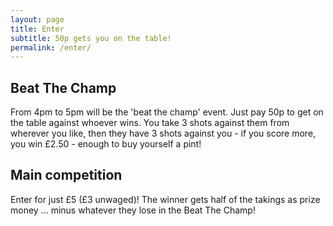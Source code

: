 ```yaml
---
layout: page
title: Enter
subtitle: 50p gets you on the table!
permalink: /enter/
---
```


## Beat The Champ ##

From 4pm to 5pm will be the 'beat the champ' event. Just pay 50p to get on
the table against whoever wins. You take 3 shots against them from wherever
you like, then they have 3 shots against you - if you score more, you win
£2.50 - enough to buy yourself a pint!

## Main competition ##

Enter for just £5 (£3 unwaged)! The winner gets half of the takings as 
prize money ... minus whatever they lose in the Beat The Champ!
